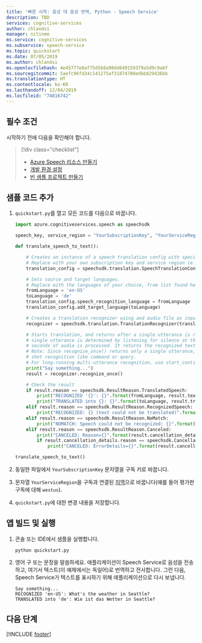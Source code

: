 ```yaml
---
title: '빠른 시작: 음성 대 음성 번역, Python - Speech Service'
description: TBD
services: cognitive-services
author: chlandsi
manager: nitinme
ms.service: cognitive-services
ms.subservice: speech-service
ms.topic: quickstart
ms.date: 07/05/2019
ms.author: chlandsi
ms.openlocfilehash: 4e45777e8af75d568a98dd649159379a5d9c9a6f
ms.sourcegitcommit: 5aefc96fd34c141275af31874700edbb829436bb
ms.translationtype: HT
ms.contentlocale: ko-KR
ms.lasthandoff: 12/04/2019
ms.locfileid: "74816742"
---
```

## <a name="prerequisites"></a>필수 조건

시작하기 전에 다음을 확인해야 합니다.

> [!div class="checklist"]
> * [Azure Speech 리소스 만들기](../../../../get-started.md)
> * [개발 환경 설정](../../../../quickstarts/setup-platform.md?tabs=python)
> * [빈 샘플 프로젝트 만들기](../../../../quickstarts/create-project.md?tabs=python)

## <a name="add-sample-code"></a>샘플 코드 추가

1. `quickstart.py`를 열고 모든 코드를 다음으로 바꿉니다.

    ````python
    import azure.cognitiveservices.speech as speechsdk

    speech_key, service_region = "YourSubscriptionKey", "YourServiceRegion"

    def translate_speech_to_text():

        # Creates an instance of a speech translation config with specified subscription key and service region.
        # Replace with your own subscription key and service region (e.g., "westus").
        translation_config = speechsdk.translation.SpeechTranslationConfig(subscription=speech_key, region=service_region)

        # Sets source and target languages.
        # Replace with the languages of your choice, from list found here: https://aka.ms/speech/sttt-languages
        fromLanguage = 'en-US'
        toLanguage = 'de'
        translation_config.speech_recognition_language = fromLanguage
        translation_config.add_target_language(toLanguage)

        # Creates a translation recognizer using and audio file as input.
        recognizer = speechsdk.translation.TranslationRecognizer(translation_config=translation_config)

        # Starts translation, and returns after a single utterance is recognized. The end of a
        # single utterance is determined by listening for silence at the end or until a maximum of 15
        # seconds of audio is processed. It returns the recognized text as well as the translation.
        # Note: Since recognize_once() returns only a single utterance, it is suitable only for single
        # shot recognition like command or query.
        # For long-running multi-utterance recognition, use start_continuous_recognition() instead.
        print("Say something...")
        result = recognizer.recognize_once()

        # Check the result
        if result.reason == speechsdk.ResultReason.TranslatedSpeech:
            print("RECOGNIZED '{}': {}".format(fromLanguage, result.text))
            print("TRANSLATED into {}: {}".format(toLanguage, result.translations['de']))
        elif result.reason == speechsdk.ResultReason.RecognizedSpeech:
            print("RECOGNIZED: {} (text could not be translated)".format(result.text))
        elif result.reason == speechsdk.ResultReason.NoMatch:
            print("NOMATCH: Speech could not be recognized: {}".format(result.no_match_details))
        elif result.reason == speechsdk.ResultReason.Canceled:
            print("CANCELED: Reason={}".format(result.cancellation_details.reason))
            if result.cancellation_details.reason == speechsdk.CancellationReason.Error:
                print("CANCELED: ErrorDetails={}".format(result.cancellation_details.error_details))

    translate_speech_to_text()
    ````

1. 동일한 파일에서 `YourSubscriptionKey` 문자열을 구독 키로 바꿉니다.

1. 문자열 `YourServiceRegion`을 구독과 연결된 [지역](../../../../regions.md)으로 바꿉니다(예를 들어 평가판 구독에 대해 `westus`).

1. `quickstart.py`에 대한 변경 내용을 저장합니다.

## <a name="build-and-run-your-app"></a>앱 빌드 및 실행

1. 콘솔 또는 IDE에서 샘플을 실행합니다.

   ```
   python quickstart.py
   ```

2. 영어 구 또는 문장을 말씀하세요. 애플리케이션이 Speech Service로 음성을 전송하고, 여기서 텍스트(이 예제에서는 독일어)로 번역하고 전사합니다. 그런 다음, Speech Service가 텍스트를 표시하기 위해 애플리케이션으로 다시 보냅니다.

   ````
   Say something...
   RECOGNIZED 'en-US': What's the weather in Seattle?
   TRANSLATED into 'de': Wie ist das Wetter in Seattle?
   ````

## <a name="next-steps"></a>다음 단계

[!INCLUDE [footer](./footer.md)]
